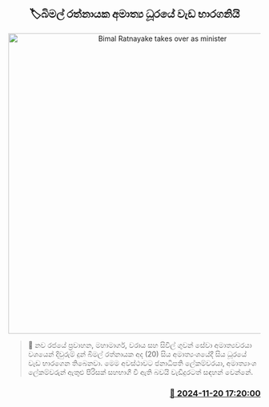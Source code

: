 <p align='center'><b><h2 align='center' title='Bimal Ratnayake takes over as minister'>🏷බිමල් රත්නායක අමාත්‍ය ධූරයේ වැඩ භාරගනියි</h2></b></p>
<p align='center'><img src='https://helakuru.sgp1.cdn.digitaloceanspaces.com/esana/images/lib/bimal-rathnayake-minister.jpg' width='600' alt='Bimal Ratnayake takes over as minister'></p>

>📝 නව රජයේ ප්‍රවාහන, මහාමාර්ග, වරාය සහ සිවිල් ගුවන් සේවා අමාත්‍යවරයා වශයෙන් දිවුරුම් දුන් බිමල් රත්නායක අද (20) සිය අමාත්‍යංශයේදී සිය ධූරයේ වැඩ භාරගෙන තිබෙනවා.
මෙම අවස්ථාවට ජනාධිපති ලේකම්වරයා, අමාත්‍යාංශ ලේකම්වරුන් ඇතුළු පිරිසක් සහභාගී වී ඇති බවයි වැඩිදුරටත් සඳහන් වෙන්නේ.


<h3 align='right'><a href='https://www.helakuru.lk/esana/p/105289/'>📅 2024-11-20 17:20:00</a></h3>
